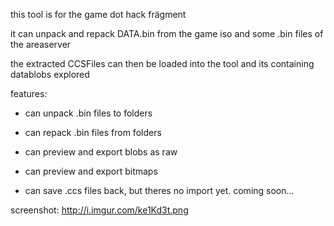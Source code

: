 ﻿this tool is for the game dot hack frägment

it can unpack and repack DATA.bin from the game iso and some .bin files of the areaserver

the extracted CCSFiles can then be loaded into the tool and its containing datablobs explored


features:

- can unpack .bin files to folders

- can repack .bin files from folders

- can preview and export blobs as raw

- can preview and export bitmaps

- can save .ccs files back, but theres no import yet. coming soon...


screenshot: http://i.imgur.com/ke1Kd3t.png